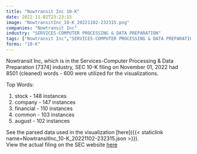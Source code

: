 ```yaml
---
title: "Nowtransit Inc 10-K"
date: 2022-11-02T23:23:15
image: "NowtransitInc_10-K_20221102-232315.png"
companies: "Nowtransit Inc"
industry: "SERVICES-COMPUTER PROCESSING & DATA PREPARATION"
tags: ["Nowtransit Inc","SERVICES-COMPUTER PROCESSING & DATA PREPARATION","11-01-2022","10-K"]
forms: "10-K"
---
```

Nowtransit Inc, which is in the Services-Computer Processing & Data Preparation [7374] industry, SEC 10-K filing on November 01, 2022 had 8501 (cleaned) words - 600 were utilized for the visualizations.

Top Words:
1. stock - 148 instances
2. company - 147 instances
3. financial - 110 instances
4. common - 103 instances
5. august - 102 instances


See the parsed data used in the visualization [here]({{< staticlink name=NowtransitInc_10-K_20221102-232315.json >}}).  
View the actual filing on the SEC website [here](https://www.sec.gov/Archives/edgar/data/1784440/0001185185-22-001245.txt)